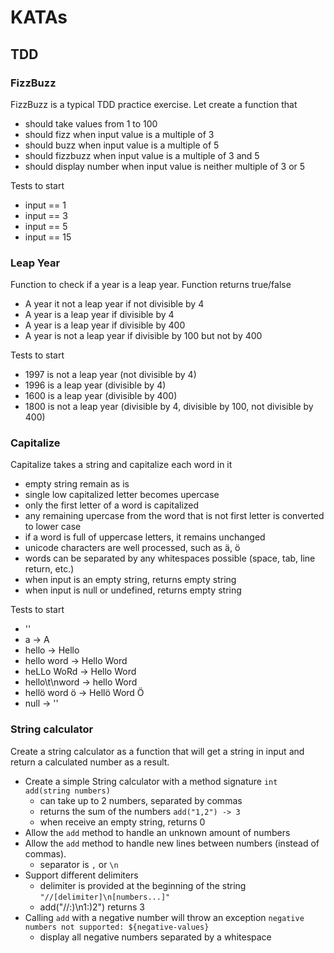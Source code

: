 # KATAs

## TDD 

### FizzBuzz 

FizzBuzz is a typical TDD practice exercise. Let create a function that
- should take values from  1 to 100
- should fizz when input value is a multiple of 3
- should buzz when input value is a multiple of 5
- should fizzbuzz when input value is a multiple of 3 and 5
- should display number when input value is neither multiple of 3 or 5

Tests to start
- input == 1
- input == 3
- input == 5
- input == 15 

### Leap Year

Function to check if a year is a leap year. Function returns true/false
- A year it not a leap year if not divisible by 4
- A year is a leap year if divisible by 4
- A year is a leap year if divisible by 400
- A year is not a leap year if divisible by 100 but not by 400

Tests to start
- 1997 is not a leap year (not divisible by 4)
- 1996 is a leap year (divisible by 4)
- 1600 is a leap year (divisible by 400)
- 1800 is not a leap year (divisible by 4, divisible by 100, not divisible by 400)

### Capitalize

Capitalize takes a string and capitalize each word in it
- empty string remain as is
- single low capitalized letter becomes upercase
- only the first letter of a word is capitalized
- any remaining upercase from the word that is not first letter is converted to lower case
- if a word is full of uppercase letters, it remains unchanged
- unicode characters are well processed, such as ä, ö 
- words can be separated by any whitespaces possible (space, tab, line return, etc.)
- when input is an empty string, returns empty string
- when input is null or undefined, returns empty string

Tests to start
- ''
- a -> A
- hello -> Hello
- hello word -> Hello Word
- heLLo WoRd -> Hello Word
- hello\t\nword -> hello Word
- hellö word ö -> Hellö Word Ö
- null -> ''

### String calculator

Create a string calculator as a function that will get a string in input and return a calculated number as a result.

- Create a simple String calculator with a method signature `int add(string numbers)`
    - can take up to 2 numbers, separated by commas
    - returns the sum of the numbers `add("1,2") -> 3`
    - when receive an empty string, returns 0
- Allow the `add` method to handle an unknown amount of numbers
- Allow the `add` method to handle new lines between numbers (instead of commas).
    - separator is `,` or `\n`
- Support different delimiters
    - delimiter is provided at the beginning of the string `"//[delimiter]\n[numbers...]"`
    - add("//:)\n1:)2") returns 3
- Calling `add` with a negative number will throw an exception `negative numbers not supported: ${negative-values}` 
    - display all negative numbers separated by a whitespace
